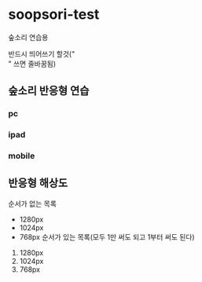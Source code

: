 # soopsori-test
숲소리 연습용

반드시 띄어쓰기 할것("<br/>" 쓰면 줄바꿈됨)

## 숲소리 반응형 연습

### pc

### ipad

### mobile

## 반응형 해상도
순서가 없는 목록
- 1280px
- 1024px
- 768px
순서가 있는 목록(모두 1만 써도 되고 1부터 써도 된다)
1. 1280px
2. 1024px
3. 768px
